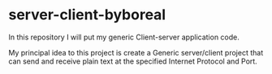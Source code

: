 # server-client-byboreal
In this repository I will put my generic Client-server application code.

My principal idea to this project is create a Generic server/client project that can send and receive plain text at the specified Internet Protocol and Port. 
